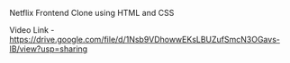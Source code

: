 Netflix Frontend Clone using HTML and CSS

Video Link - https://drive.google.com/file/d/1Nsb9VDhowwEKsLBUZufSmcN3OGavs-IB/view?usp=sharing
